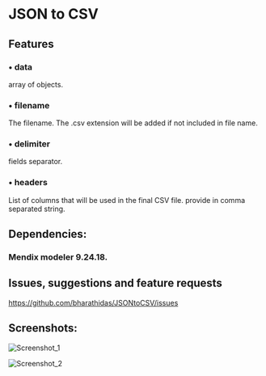 # JSON to CSV

## Features
### •	data
array of objects.
### •	filename 
The filename. The .csv extension will be added if not included in file name. 
### •	delimiter
fields separator.
### •	headers
List of columns that will be used in the final CSV file. provide in comma separated string.

## Dependencies:

###  Mendix modeler 9.24.18.

## Issues, suggestions and feature requests

https://github.com/bharathidas/JSONtoCSV/issues

## Screenshots:

![Screenshot_1](https://github.com/user-attachments/assets/334bc2cb-6c25-45fe-bbe4-e4e2818bed64)

![Screenshot_2](https://github.com/user-attachments/assets/d76a8a9e-a2c7-49ec-9a90-6ebbb8e297ea)

